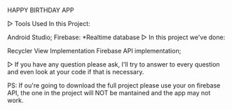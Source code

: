 HAPPY BIRTHDAY APP

▷ Tools Used In this Project:

Android Studio;
Firebase: *Realtime database
▷ In this project we've done:

Recycler View Implementation
Firebase API implementation;

▷ If you have any question please ask, I'll try to answer to every question and even look at your code if that is necessary.

PS: If ou're going to download the full project please use your on firebase API, the one in the project will NOT be mantained and the app may not work.

